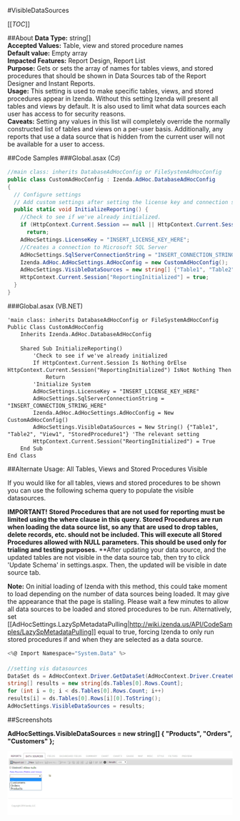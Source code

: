 #VisibleDataSources

[[_TOC_]]

##About
**Data Type:** string[]  
**Accepted Values:** Table, view and stored procedure names   
**Default value:** Empty array  
**Impacted Features:** Report Design, Report List  
**Purpose:** Gets or sets the array of names for tables views, and stored procedures that should be shown in Data Sources tab of the Report Designer and Instant Reports.  
**Usage:** This setting is used to make specific tables, views, and stored procedures appear in Izenda. Without this setting Izenda will present all tables and views by default. It is also used to limit what data sources each user has access to for security reasons.  
**Caveats:** Setting any values in this list will completely override the normally constructed list of tables and views on a per-user basis. Additionally, any reports that use a data source that is hidden from the current user will not be available for a user to access.  

##Code Samples
###Global.asax (C♯)

```csharp
//main class: inherits DatabaseAdHocConfig or FileSystemAdHocConfig
public class CustomAdHocConfig : Izenda.AdHoc.DatabaseAdHocConfig
{
  // Configure settings
  // Add custom settings after setting the license key and connection string by overriding the ConfigureSettings() method
  public static void InitializeReporting() {
    //Check to see if we've already initialized.
    if (HttpContext.Current.Session == null || HttpContext.Current.Session["ReportingInitialized"] != null)
      return;
    AdHocSettings.LicenseKey = "INSERT_LICENSE_KEY_HERE";
    //Creates a connection to Microsoft SQL Server
    AdHocSettings.SqlServerConnectionString = "INSERT_CONNECTION_STRING_HERE";
    Izenda.AdHoc.AdHocSettings.AdHocConfig = new CustomAdHocConfig();
    AdHocSettings.VisibleDataSources = new string[] {"Table1", "Table2", "View1", "StoredProcedure1"}; //The relevant setting
    HttpContext.Current.Session["ReportingInitialized"] = true;
  }
}
```

###Global.asax (VB.NET)

```visualbasic
'main class: inherits DatabaseAdHocConfig or FileSystemAdHocConfig
Public Class CustomAdHocConfig
    Inherits Izenda.AdHoc.DatabaseAdHocConfig

    Shared Sub InitializeReporting()
        'Check to see if we've already initialized
        If HttpContext.Current.Session Is Nothing OrElse HttpContext.Current.Session("ReportingInitialized") IsNot Nothing Then
            Return
        'Initialize System
        AdHocSettings.LicenseKey = "INSERT_LICENSE_KEY_HERE"
        AdHocSettings.SqlServerConnectionString = "INSERT_CONNECTION_STRING_HERE"
        Izenda.AdHoc.AdHocSettings.AdHocConfig = New CustomAdHocConfig()
        AdHocSettings.VisibleDataSources = New String() {"Table1", "Table2", "View1", "StoredProcedure1"} 'The relevant setting
        HttpContext.Current.Session("ReortingInitialized") = True
    End Sub
End Class
```

##Alternate Usage: All Tables, Views and Stored Procedures Visible 

If you would like for all tables, views and stored procedures to be shown you can use the following schema query to populate the visible datasources. 

**IMPORTANT!**
**Stored Procedures that are not used for reporting must be limited using the where clause in this query. Stored Procedures are run when loading the data source list, so any that are used to drop tables, delete records, etc. should not be included. This will execute all Stored Procedures allowed with NULL parameters. This should be used only for trialing and testing purposes.**
**After updating your data source, and the updated tables are not visible in the data source tab, then try to click 'Update Schema' in settings.aspx. Then, the updated will be visible in date source tab.  


**Note:** On initial loading of Izenda with this method, this could take moment to load depending on the number of data sources being loaded. It may give the appearance that the page is stalling. Please wait a few minutes to allow all data sources to be loaded and stored procedures to be run.  Alternatively, set [[AdHocSettings.LazySpMetadataPulling|http://wiki.izenda.us/API/CodeSamples/LazySpMetadataPulling]] equal to true, forcing Izenda to only run stored procedures if and when they are selected as a data source.
```csharp
<%@ Import Namespace="System.Data" %>

//setting vis datasources
DataSet ds = AdHocContext.Driver.GetDataSet(AdHocContext.Driver.CreateCommand("select * from sys.objects where type in ('U','P','V')"));
string[] results = new string[ds.Tables[0].Rows.Count];
for (int i = 0; i < ds.Tables[0].Rows.Count; i++)
results[i] = ds.Tables[0].Rows[i][0].ToString();
AdHocSettings.VisibleDataSources = results;
```

##Screenshots

**AdHocSettings.VisibleDataSources = new string[] { "Products", "Orders", "Customers" };**

![VisibleDataSources = new string[] {"Products", "Orders", "Customers" };](/API/CodeSamples/VisibleDataSources/VisibleDataSources.png)
